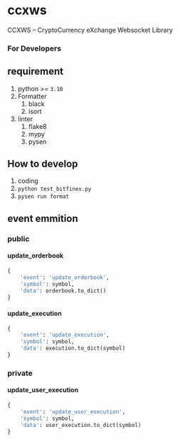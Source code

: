 # ccxws

CCXWS – CryptoCurrency eXchange Websocket Library

### For Developers

## requirement

1. python >= `3.10`
1. Formatter
    1. black
    1. isort
1. linter
    1. flake8
    1. mypy
    1. pysen

## How to develop

1. coding
2. `python test_bitfinex.py`
3. `pysen run format`

## event emmition

### public

#### update_orderbook

```python
{
    'event': 'update_orderbook',
    'symbol': symbol,
    'data': orderbook.to_dict()
}
```

#### update_execution

```python
{
    'event': 'update_execution',
    'symbol': symbol,
    'data': execution.to_dict(symbol)
}
```

### private

#### update_user_execution

```python
{
    'event': 'update_user_execution',
    'symbol': symbol,
    'data': user_execution.to_dict(symbol)
}
```